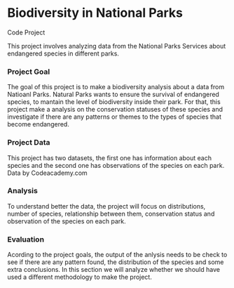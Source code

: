 # Biodiversity in National Parks

Code Project

This project involves analyzing data from the National Parks Services about endangered species in different parks.

### Project Goal

The goal of this project is to make a biodiversity analysis about a data from Natioanl Parks. Natural Parks wants to ensure the survival of endangered species, to mantain the level of biodiversity inside their park. For that, this project make a analysis  on the conservation statuses of these species and investigate if there are any patterns or themes to the types of species that become endangered.

### Project Data

This project has two datasets, the first one has information about each species and the second one has observations of the species on each park. Data by Codeacademy.com

### Analysis

To understand better the data, the project will focus on distributions, number of species, relationship between them, conservation status and observation of the species on each park.

### Evaluation

Acording to the project goals, the output of the anlysis needs to be check to see if there are any pattern found, the distribution of the species and some extra conclusions. In this section we will analyze whether we should have used a different methodology to make the project.